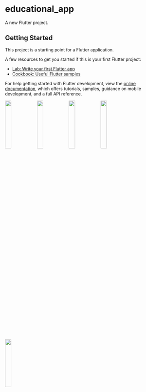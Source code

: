 # educational_app

A new Flutter project.

## Getting Started

This project is a starting point for a Flutter application.

A few resources to get you started if this is your first Flutter project:

- [Lab: Write your first Flutter app](https://docs.flutter.dev/get-started/codelab)
- [Cookbook: Useful Flutter samples](https://docs.flutter.dev/cookbook)

For help getting started with Flutter development, view the
[online documentation](https://docs.flutter.dev/), which offers tutorials,
samples, guidance on mobile development, and a full API reference.



<p>
  <img src="https://user-images.githubusercontent.com/113762162/227844244-66f7726c-2a9b-469d-9840-9daae6ed129e.png" hight="20%" width="20%">
  <img src="https://user-images.githubusercontent.com/113762162/227844305-8861452f-3f6f-4a77-b159-1c19aebaf9d0.png" hight="20%" width="20%">
  <img src="https://user-images.githubusercontent.com/113762162/227844353-170f3175-5e35-49d9-a5f9-56a0b56fccd9.png" hight="20%" width="20%">
  <img src="https://user-images.githubusercontent.com/113762162/227844413-2a1e603d-a6b5-48f5-837f-62f0bdf216dc.png" hight="20%" width="20%">
  <img src="https://user-images.githubusercontent.com/113762162/227844420-793a7ed4-e6b7-4468-a91a-b955f9dddb5e.png" hight="20%" width="20%">
</p>
